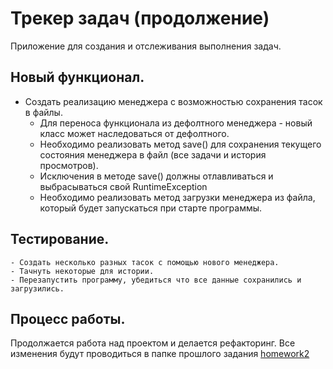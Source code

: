 # Трекер задач (продолжение)

Приложение для создания и отслеживания выполнения задач.

## Новый функционал.

- Создать реализацию менеджера с возможностью сохранения тасок в файлы.
    - Для переноса функционала из дефолтного менеджера - новый класс может наследоваться от дефолтного.
    - Необходимо реализовать метод  save() для сохранения текущего состояния менеджера в файл (все задачи и история просмотров).
    - Исключения в методе save() должны отлавливаться и выбрасываться свой  RuntimeException
    - Необходимо реализовать метод загрузки менеджера из файла, который будет запускаться при старте программы.
    
## Тестирование.

    - Создать несколько разных тасок с помощью нового менеджера.
    - Тачнуть некоторые для истории.
    - Перезапустить программу, убедиться что все данные сохранились и загрузились.

## Процесс работы.

Продолжается работа над проектом и делается рефакторинг.
Все изменения будут проводиться в папке прошлого
задания [homework2](https://github.com/PatBatTB/MyStudyProjects/tree/main/homework2)